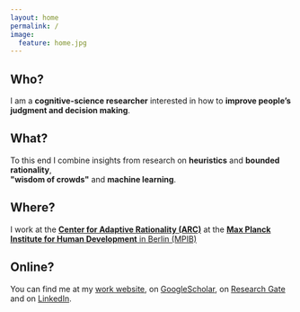 ```yaml
---
layout: home
permalink: /
image:
  feature: home.jpg
---
```


<div class="tiles">

<div class="tile">
  <h2 class="post-title">Who?</h2>
  <p class="post-excerpt">I am a <strong>cognitive-science researcher</strong> interested in how to <strong>improve people’s judgment and decision making</strong>. </p>
</div><!-- /.tile -->

<div class="tile">
  <h2 class="post-title">What?</h2>
  <p class="post-excerpt">To this end I combine insights from research on <strong>heuristics</strong> and <strong>bounded rationality</strong>, <br /><strong>&quot;wisdom of crowds&quot;</strong> and <strong>machine learning</strong>.
    <!-- inner crowd -->
</p>
</div><!-- /.tile -->

<div class="tile">
  <h2 class="post-title">Where?</h2>
  <p class="post-excerpt">I work at the <a href="https://www.mpib-berlin.mpg.de/en/research/adaptive-rationality"><strong>Center for Adaptive Rationality (ARC)</strong></a> at the <a href="https://www.mpib-berlin.mpg.de/en"><strong>Max Planck Institute for Human Development</strong> in Berlin (MPIB)</a></p>
</div><!-- /.tile -->

<div class="tile">
  <h2 class="post-title">Online?</h2>
  <p class="post-excerpt"> You can find me at my <a href="https://www.mpib-berlin.mpg.de/en/staff/stefan-herzog">work website</a>,
    on <a href="https://scholar.google.de/citations?user=WZIjp7YAAAAJ&amp;hl=en">GoogleScholar</a>, on <a href="https://www.researchgate.net/profile/Stefan_Herzog2">Research Gate</a> and on <a href="http://de.linkedin.com/in/stefanmherzog">LinkedIn</a>.</p>
</div><!-- /.tile -->

</div><!-- /.tiles -->
